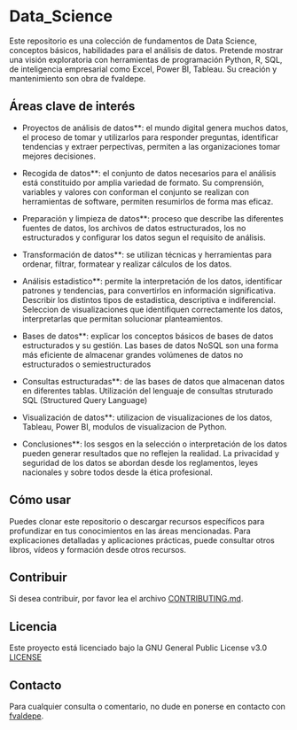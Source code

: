 # Data_Science
Este repositorio es una colección de fundamentos de Data Science, conceptos básicos, habilidades para el análisis de datos. Pretende mostrar una visión exploratoria con herramientas de programación Python, R, SQL, de inteligencia empresarial como Excel, Power BI, Tableau. Su creación y mantenimiento son obra de fvaldepe.

## Áreas clave de interés

- Proyectos de análisis de datos**: el mundo digital genera muchos datos, el proceso de tomar y utilizarlos para responder preguntas, identificar tendencias y extraer perpectivas, permiten a las organizaciones tomar mejores decisiones.

- Recogida de datos**: el conjunto de datos necesarios para el análisis está constituido por amplia variedad de formato. Su comprensión, variables y valores con conforman el conjunto se realizan con herramientas de software, permiten resumirlos de forma mas eficaz.

- Preparación y limpieza de datos**: proceso que describe las diferentes fuentes de datos, los archivos de datos estructurados, los no estructurados y configurar los datos segun el requisito de análisis.

- Transformación de datos**: se utilizan técnicas y herramientas para ordenar, filtrar, formatear y realizar cálculos de los datos.

- Análisis estadistico**: permite la interpretación de los datos, identificar patrones y tendencias, para convertirlos en información significativa. Describir los distintos tipos de estadistica, descriptiva e indiferencial. Seleccion de visualizaciones que identifiquen correctamente los datos, interpretarlas que permitan solucionar planteamientos.
- Bases de datos**: explicar los conceptos básicos de bases de datos estructurados y su gestión. Las bases de datos NoSQL son una forma más eficiente de almacenar grandes volúmenes de datos no estructurados o semiestructurados
- Consultas estructuradas**: de las bases de datos que almacenan datos en diferentes tablas. Utilización del lenguaje de consultas struturado SQL (Structured Query Language)
- Visualización de datos**: utilizacion de visualizaciones de los datos, Tableau, Power BI, modulos de visualizacion de Python.
- Conclusiones**: los sesgos en la selección o interpretación de los datos pueden generar resultados que no reflejen la realidad. La privacidad y seguridad de los datos se abordan desde los reglamentos, leyes nacionales y sobre todos desde la ética profesional.

## Cómo usar 
Puedes clonar este repositorio o descargar recursos específicos para profundizar en tus conocimientos en las áreas mencionadas. Para explicaciones detalladas y aplicaciones prácticas, puede consultar otros libros, vídeos y formación desde otros recursos.

## Contribuir
Si desea contribuir, por favor lea el archivo [CONTRIBUTING.md](CONTRIBUTING.md).

## Licencia
Este proyecto está licenciado bajo la GNU General Public License v3.0 [LICENSE](LICENSE)

## Contacto
Para cualquier consulta o comentario, no dude en ponerse en contacto con [fvaldepe](https://www.linkedin.com/in/fvaldepe/).

